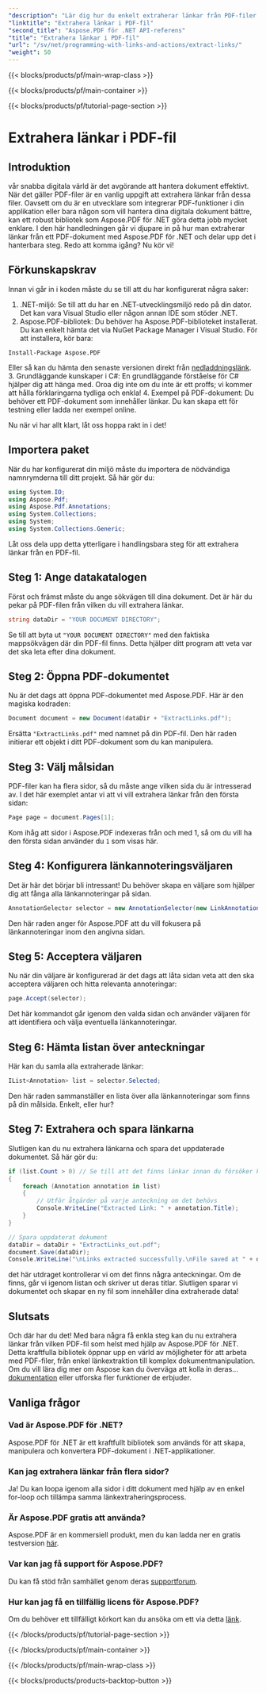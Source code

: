 ```yaml
---
"description": "Lär dig hur du enkelt extraherar länkar från PDF-filer med Aspose.PDF för .NET i den här steg-för-steg-handledningen."
"linktitle": "Extrahera länkar i PDF-fil"
"second_title": "Aspose.PDF för .NET API-referens"
"title": "Extrahera länkar i PDF-fil"
"url": "/sv/net/programming-with-links-and-actions/extract-links/"
"weight": 50
---
```


{{< blocks/products/pf/main-wrap-class >}}

{{< blocks/products/pf/main-container >}}

{{< blocks/products/pf/tutorial-page-section >}}

# Extrahera länkar i PDF-fil

## Introduktion

vår snabba digitala värld är det avgörande att hantera dokument effektivt. När det gäller PDF-filer är en vanlig uppgift att extrahera länkar från dessa filer. Oavsett om du är en utvecklare som integrerar PDF-funktioner i din applikation eller bara någon som vill hantera dina digitala dokument bättre, kan ett robust bibliotek som Aspose.PDF för .NET göra detta jobb mycket enklare. I den här handledningen går vi djupare in på hur man extraherar länkar från ett PDF-dokument med Aspose.PDF för .NET och delar upp det i hanterbara steg. Redo att komma igång? Nu kör vi!

## Förkunskapskrav

Innan vi går in i koden måste du se till att du har konfigurerat några saker:

1. .NET-miljö: Se till att du har en .NET-utvecklingsmiljö redo på din dator. Det kan vara Visual Studio eller någon annan IDE som stöder .NET.
2. Aspose.PDF-bibliotek: Du behöver ha Aspose.PDF-biblioteket installerat. Du kan enkelt hämta det via NuGet Package Manager i Visual Studio. För att installera, kör bara:
```
Install-Package Aspose.PDF
```
   Eller så kan du hämta den senaste versionen direkt från [nedladdningslänk](https://releases.aspose.com/pdf/net/).
3. Grundläggande kunskaper i C#: En grundläggande förståelse för C# hjälper dig att hänga med. Oroa dig inte om du inte är ett proffs; vi kommer att hålla förklaringarna tydliga och enkla!
4. Exempel på PDF-dokument: Du behöver ett PDF-dokument som innehåller länkar. Du kan skapa ett för testning eller ladda ner exempel online.

Nu när vi har allt klart, låt oss hoppa rakt in i det!

## Importera paket

När du har konfigurerat din miljö måste du importera de nödvändiga namnrymderna till ditt projekt. Så här gör du:

```csharp
using System.IO;
using Aspose.Pdf;
using Aspose.Pdf.Annotations;
using System.Collections;
using System;
using System.Collections.Generic;
```

Låt oss dela upp detta ytterligare i handlingsbara steg för att extrahera länkar från en PDF-fil.

## Steg 1: Ange datakatalogen

Först och främst måste du ange sökvägen till dina dokument. Det är här du pekar på PDF-filen från vilken du vill extrahera länkar. 

```csharp
string dataDir = "YOUR DOCUMENT DIRECTORY";
```

Se till att byta ut `"YOUR DOCUMENT DIRECTORY"` med den faktiska mappsökvägen där din PDF-fil finns. Detta hjälper ditt program att veta var det ska leta efter dina dokument.

## Steg 2: Öppna PDF-dokumentet

Nu är det dags att öppna PDF-dokumentet med Aspose.PDF. Här är den magiska kodraden:

```csharp
Document document = new Document(dataDir + "ExtractLinks.pdf");
```

Ersätta `"ExtractLinks.pdf"` med namnet på din PDF-fil. Den här raden initierar ett objekt i ditt PDF-dokument som du kan manipulera.

## Steg 3: Välj målsidan

PDF-filer kan ha flera sidor, så du måste ange vilken sida du är intresserad av. I det här exemplet antar vi att vi vill extrahera länkar från den första sidan:

```csharp
Page page = document.Pages[1];
```

Kom ihåg att sidor i Aspose.PDF indexeras från och med 1, så om du vill ha den första sidan använder du `1` som visas här.

## Steg 4: Konfigurera länkannoteringsväljaren

Det är här det börjar bli intressant! Du behöver skapa en väljare som hjälper dig att fånga alla länkannoteringar på sidan.

```csharp
AnnotationSelector selector = new AnnotationSelector(new LinkAnnotation(page, Aspose.Pdf.Rectangle.Trivial));
```

Den här raden anger för Aspose.PDF att du vill fokusera på länkannoteringar inom den angivna sidan.

## Steg 5: Acceptera väljaren

Nu när din väljare är konfigurerad är det dags att låta sidan veta att den ska acceptera väljaren och hitta relevanta annoteringar:

```csharp
page.Accept(selector);
```

Det här kommandot går igenom den valda sidan och använder väljaren för att identifiera och välja eventuella länkannoteringar.

## Steg 6: Hämta listan över anteckningar

Här kan du samla alla extraherade länkar:

```csharp
IList<Annotation> list = selector.Selected;
```

Den här raden sammanställer en lista över alla länkannoteringar som finns på din målsida. Enkelt, eller hur?

## Steg 7: Extrahera och spara länkarna

Slutligen kan du nu extrahera länkarna och spara det uppdaterade dokumentet. Så här gör du:

```csharp
if (list.Count > 0) // Se till att det finns länkar innan du försöker komma åt dem
{
    foreach (Annotation annotation in list)
    {
        // Utför åtgärder på varje anteckning om det behövs
        Console.WriteLine("Extracted Link: " + annotation.Title);
    }
}

// Spara uppdaterat dokument
dataDir = dataDir + "ExtractLinks_out.pdf";
document.Save(dataDir);
Console.WriteLine("\nLinks extracted successfully.\nFile saved at " + dataDir);
```

det här utdraget kontrollerar vi om det finns några anteckningar. Om de finns, går vi igenom listan och skriver ut deras titlar. Slutligen sparar vi dokumentet och skapar en ny fil som innehåller dina extraherade data!

## Slutsats

Och där har du det! Med bara några få enkla steg kan du nu extrahera länkar från vilken PDF-fil som helst med hjälp av Aspose.PDF för .NET. Detta kraftfulla bibliotek öppnar upp en värld av möjligheter för att arbeta med PDF-filer, från enkel länkextraktion till komplex dokumentmanipulation. Om du vill lära dig mer om Aspose kan du överväga att kolla in deras... [dokumentation](https://reference.aspose.com/pdf/net/) eller utforska fler funktioner de erbjuder.

## Vanliga frågor

### Vad är Aspose.PDF för .NET?
Aspose.PDF för .NET är ett kraftfullt bibliotek som används för att skapa, manipulera och konvertera PDF-dokument i .NET-applikationer.

### Kan jag extrahera länkar från flera sidor?
Ja! Du kan loopa igenom alla sidor i ditt dokument med hjälp av en enkel for-loop och tillämpa samma länkextraheringsprocess.

### Är Aspose.PDF gratis att använda?
Aspose.PDF är en kommersiell produkt, men du kan ladda ner en gratis testversion [här](https://releases.aspose.com/).

### Var kan jag få support för Aspose.PDF?
Du kan få stöd från samhället genom deras [supportforum](https://forum.aspose.com/c/pdf/10).

### Hur kan jag få en tillfällig licens för Aspose.PDF?
Om du behöver ett tillfälligt körkort kan du ansöka om ett via detta [länk](https://purchase.aspose.com/temporary-license/).

{{< /blocks/products/pf/tutorial-page-section >}}

{{< /blocks/products/pf/main-container >}}

{{< /blocks/products/pf/main-wrap-class >}}

{{< blocks/products/products-backtop-button >}}